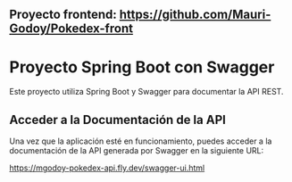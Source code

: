 ## Proyecto frontend: https://github.com/Mauri-Godoy/Pokedex-front

# Proyecto Spring Boot con Swagger

Este proyecto utiliza Spring Boot y Swagger para documentar la API REST.

## Acceder a la Documentación de la API

Una vez que la aplicación esté en funcionamiento, puedes acceder a la documentación de la API generada por Swagger en la siguiente URL:

https://mgodoy-pokedex-api.fly.dev/swagger-ui.html

